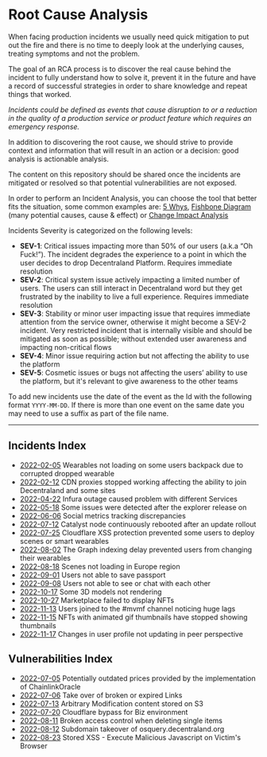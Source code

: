 # Root Cause Analysis

When facing production incidents we usually need quick mitigation to put out the fire and there is no time to deeply look at the underlying causes, treating symptoms and not the problem.

The goal of an RCA process is to discover the real cause behind the incident to fully understand how to solve it, prevent it in the future and have a record of successful strategies in order to share knowledge and repeat things that worked.

_Incidents could be defined as events that cause disruption to or a reduction in the quality of a production service or product feature which requires an emergency response._

In addition to discovering the root cause, we should strive to provide context and information that will result in an action or a decision: good analysis is actionable analysis.

The content on this repository should be shared once the incidents are mitigated or resolved so that potential vulnerabilities are not exposed.

In order to perform an Incident Analysis, you can choose the tool that better fits the situation, some common examples are: [5 Whys](https://en.wikipedia.org/wiki/Five_whys), [Fishbone Diagram](https://en.wikipedia.org/wiki/Ishikawa_diagram) (many potential causes, cause & effect) or [Change Impact Analysis](https://en.wikipedia.org/wiki/Change_impact_analysis)

Incidents Severity is categorized on the following levels:

- **SEV-1**: Critical issues impacting more than 50% of our users (a.k.a “Oh Fuck!”). The incident degrades the experience to a point in which the user decides to drop Decentraland Platform. Requires immediate resolution
- **SEV-2**: Critical system issue actively impacting a limited number of users. The users can still interact in Decentraland word but they get frustrated by the inability to live a full experience. Requires immediate resolution
- **SEV-3**: Stability or minor user impacting issue that requires immediate attention from the service owner, otherwise it might become a SEV-2 incident. Very restricted incident that is internally visible and should be mitigated as soon as possible; without extended user awareness and impacting non-critical flows
- **SEV-4**: Minor issue requiring action but not affecting the ability to use the platform
- **SEV-5**: Cosmetic issues or bugs not affecting the users’ ability to use the platform, but it's relevant to give awareness to the other teams

To add new incidents use the date of the event as the Id with the following format `YYYY-MM-DD`. If there is more than one event on the same date you may need to use a suffix as part of the file name.

---

## Incidents Index

- [2022-02-05](incidents/2022-02-05.md) Wearables not loading on some users backpack due to corrupted dropped wearable
- [2022-02-12](incidents/2022-02-12.md) CDN proxies stopped working affecting the ability to join Decentraland and some sites
- [2022-04-22](incidents/2022-04-22.md) Infura outage caused problem with different Services
- [2022-05-18](incidents/2022-05-18.md) Some issues were detected after the explorer release on
- [2022-06-06](incidents/2022-06-06.md) Social metrics tracking discrepancies
- [2022-07-12](incidents/2022-07-12.md) Catalyst node continuously rebooted after an update rollout
- [2022-07-25](incidents/2022-07-25.md) Cloudflare XSS protection prevented some users to deploy scenes or smart wearables
- [2022-08-02](incidents/2022-08-02.md) The Graph indexing delay prevented users from changing their wearables
- [2022-08-18](incidents/2022-08-18.md) Scenes not loading in Europe region
- [2022-09-01](incidents/2022-09-01.md) Users not able to save passport
- [2022-09-08](incidents/2022-09-08.md) Users not able to see or chat with each other
- [2022-10-17](incidents/2022-10-17.md) Some 3D models not rendering
- [2022-10-27](incidents/2022-10-27.md) Marketplace failed to display NFTs
- [2022-11-13](incidents/2022-11-13.md) Users joined to the #mvmf channel noticing huge lags
- [2022-11-15](incidents/2022-11-15.md) NFTs with animated gif thumbnails have stopped showing thumbnails
- [2022-11-17](incidents/2022-11-17.md) Changes in user profile not updating in peer perspective

## Vulnerabilities Index

- [2022-07-05](vulnerabilities/2022-07-05.md) Potentially outdated prices provided by the implementation of ChainlinkOracle
- [2022-07-06](vulnerabilities/2022-07-06.md) Take over of broken or expired Links
- [2022-07-13](vulnerabilities/2022-07-13.md) Arbitrary Modification content stored on S3
- [2022-07-20](vulnerabilities/2022-07-20.md) Cloudflare bypass for Biz environment
- [2022-08-11](vulnerabilities/2022-08-11.md) Broken access control when deleting single items
- [2022-08-12](vulnerabilities/2022-08-12.md) Subdomain takeover of osquery.decentraland.org
- [2022-08-23](vulnerabilities/2022-08-23.md) Stored XSS - Execute Malicious Javascript on Victim's Browser
